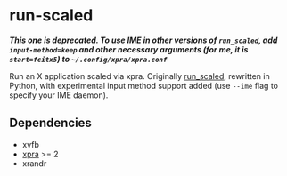 # run-scaled

***This one is deprecated. To use IME in other versions of `run_scaled`, add `input-method=keep` and other necessary arguments (for me, it is `start=fcitx5`) to `~/.config/xpra/xpra.conf`***

Run an X application scaled via xpra. Originally [run_scaled](https://github.com/kaueraal/run_scaled), rewritten in Python, with experimental input method support added (use `--ime` flag to specify your IME daemon).

## Dependencies
* xvfb
* [xpra](https://xpra.org/) >= 2
* xrandr